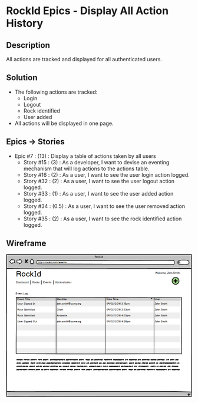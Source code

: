 # RockId Epics - Display All Action History #
## Description ##
All actions are tracked and displayed for all authenticated users.
## Solution ##
* The following actions are tracked:
    * Login
    * Logout
    * Rock identified
    * User added
* All actions will be displayed in one page.
## Epics -> Stories ##
* Epic #7 : (13) : Display a table of actions taken by all users	
	* Story #15 : (3) : As a developer, I want to devise an eventing mechanism that will log actions to the actions table.
    * Story #16 : (2) : As a user, I want to see the user login action logged.
    * Story #32 : (2) : As a user, I want to see the user logout action logged.
    * Story #33 : (1) : As a user, I want to see the user added action logged.
    * Story #34 : (0.5) : As a user, I want to see the user removed action logged.
    * Story #35 : (2) : As a user, I want to see the rock identified action logged.
## Wireframe ##
![All Events](https://github.com/erniep888/RockId/blob/master/Documents/wireframe-png/Events.png?raw=true)